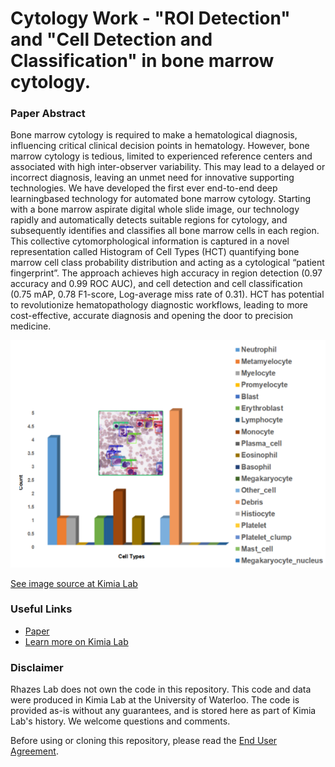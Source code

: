 # Cytology Work - "ROI Detection" and "Cell Detection and Classification" in bone marrow cytology.
### Paper Abstract
Bone marrow cytology is required to make a hematological diagnosis, influencing critical clinical decision
points in hematology. However, bone marrow cytology is tedious, limited to experienced reference centers and
associated with high inter-observer variability. This may lead to a delayed or incorrect diagnosis, leaving an
unmet need for innovative supporting technologies. We have developed the first ever end-to-end deep learningbased technology for automated bone marrow cytology. Starting with a bone marrow aspirate digital whole
slide image, our technology rapidly and automatically detects suitable regions for cytology, and subsequently
identifies and classifies all bone marrow cells in each region. This collective cytomorphological information is
captured in a novel representation called Histogram of Cell Types (HCT) quantifying bone marrow cell class
probability distribution and acting as a cytological “patient fingerprint”. The approach achieves high accuracy
in region detection (0.97 accuracy and 0.99 ROC AUC), and cell detection and cell classification (0.75 mAP,
0.78 F1-score, Log-average miss rate of 0.31). HCT has potential to revolutionize hematopathology diagnostic
workflows, leading to more cost-effective, accurate diagnosis and opening the door to precision medicine.

![cytology work](image.png)

[See image source at Kimia Lab](https://kimialab.uwaterloo.ca/kimia/index.php/data-and-code-2/)
### Useful Links
- [Paper](https://arxiv.org/pdf/2107.02293.pdf)
- [Learn more on Kimia Lab](https://kimialab.uwaterloo.ca/kimia/index.php/data-and-code-2/)
### Disclaimer
Rhazes Lab does not own the code in this repository. This code and data were produced in Kimia Lab at the University of Waterloo. The code is provided as-is without any guarantees, and is stored here as part of Kimia Lab's history. We welcome questions and comments.

Before using or cloning this repository, please read the [End User Agreement](agreement.pdf).
